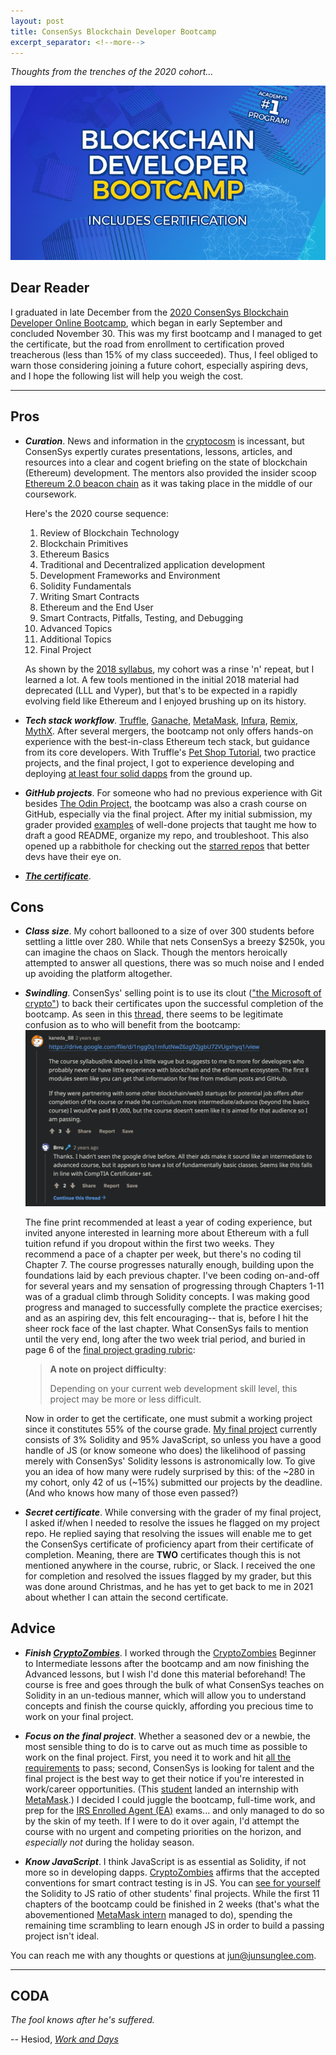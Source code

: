 ```yaml
---
layout: post
title: ConsenSys Blockchain Developer Bootcamp
excerpt_separator: <!--more-->
---
```


_Thoughts from the trenches of the 2020 cohort..._

[![Bootcamp logo](../images/ConsenSysBootcamp.jpg "ConsenSys Blockchain Developer Online Bootcamp")](https://consensys.net/academy/bootcamp/)

<!--more-->

## Dear Reader

I graduated in late December from the [2020 ConsenSys Blockchain Developer Online Bootcamp](https://consensys.net/academy/bootcamp/), which began in early September and concluded November 30. This was my first bootcamp and I managed to get the certificate, but the road from enrollment to certification proved treacherous (less than 15% of my class succeeded). Thus, I feel obliged to warn those considering joining a future cohort, especially aspiring devs, and I hope the following list will help you weigh the cost.

---

## Pros

- **_Curation_**. News and information in the [cryptocosm](https://blog.blockstack.org/george-gilder-predicts-life-after-google/) is incessant, but ConsenSys expertly curates presentations, lessons, articles, and resources into a clear and cogent briefing on the state of blockchain (Ethereum) development. The mentors also provided the insider scoop [Ethereum 2.0 beacon chain](https://www.coindesk.com/time-to-launch-ethereum-2-beacon-chain) as it was taking place in the middle of our coursework.

  Here's the 2020 course sequence:

  1. Review of Blockchain Technology
  2. Blockchain Primitives
  3. Ethereum Basics
  4. Traditional and Decentralized application development
  5. Development Frameworks and Environment
  6. Solidity Fundamentals
  7. Writing Smart Contracts
  8. Ethereum and the End User
  9. Smart Contracts, Pitfalls, Testing, and Debugging
  10. Advanced Topics
  11. Additional Topics
  12. Final Project

  As shown by the [2018 syllabus](https://drive.google.com/file/d/1ngg0q1mfutNwZ6zg92jgbU72VUgxhyq1/view), my cohort was a rinse 'n' repeat, but I learned a lot. A few tools mentioned in the initial 2018 material had deprecated (LLL and Vyper), but that's to be expected in a rapidly evolving field like Ethereum and I enjoyed brushing up on its history.

- **_Tech stack workflow_**. [Truffle](https://www.trufflesuite.com/truffle), [Ganache](https://www.trufflesuite.com/ganache), [MetaMask](https://metamask.io/), [Infura](https://infura.io/), [Remix](https://remix.ethereum.org/#optimize=false&runs=200&evmVersion=null), [MythX](https://mythx.io/). After several mergers, the bootcamp not only offers hands-on experience with the best-in-class Ethereum tech stack, but guidance from its core developers. With Truffle's [Pet Shop Tutorial](https://www.trufflesuite.com/tutorials/pet-shop), two practice projects, and the final project, I got to experience developing and deploying [at least four solid dapps](https://github.com/jun-sung/consensys-dev-bootcamp) from the ground up.

- **_GitHub projects_**. For someone who had no previous experience with Git besides [The Odin Project](theodinproject.com/), the bootcamp was also a crash course on GitHub, especially via the final project. After my initial submission, my grader provided [examples](https://github.com/MatricksDeCoder/Fojini-DEX) of well-done projects that taught me how to draft a good README, organize my repo, and troubleshoot. This also opened up a rabbithole for checking out the [starred repos](https://github.com/jun-sung?tab=stars) that better devs have their eye on.

- **_[The certificate](https://courses.consensys.net/certificates/w9trgfa8fa)_**.

## Cons

- **_Class size_**. My cohort ballooned to a size of over 300 students before settling a little over 280. While that nets ConsenSys a breezy $250k, you can imagine the chaos on Slack. Though the mentors heroically attempted to answer all questions, there was so much noise and I ended up avoiding the platform altogether.

- **_Swindling_**. ConsenSys' selling point is to use its clout (["the Microsoft of crypto"](https://www.reddit.com/r/ethereum/comments/b45zov/consensys_academys_developer_bootcamp_is_back/ej4mimo?utm_source=share&utm_medium=web2x&context=3)) to back their certificates upon the successful completion of the bootcamp. As seen in this [thread](https://www.reddit.com/r/ethdev/comments/8jwfv5/general_feeling_about_consensys_academy/), there seems to be legitimate confusion as to who will benefit from the bootcamp:
  [![redditors](../images/ConsenSysBootcamp.PNG "General feeling about ConsenSys Academy")](https://www.reddit.com/r/ethdev/comments/8jwfv5/general_feeling_about_consensys_academy/)

  The fine print recommended at least a year of coding experience, but invited anyone interested in learning more about Ethereum with a full tuition refund if you dropout within the first two weeks. They recommend a pace of a chapter per week, but there's no coding til Chapter 7. The course progresses naturally enough, building upon the foundations laid by each previous chapter. I've been coding on-and-off for several years and my sensation of progressing through Chapters 1-11 was of a gradual climb through Solidity concepts. I was making good progress and managed to successfully complete the practice exercises; and as an aspiring dev, this felt encouraging-- that is, before I hit the sheer rock face of the last chapter. What ConsenSys fails to mention until the very end, long after the two week trial period, and buried in page 6 of the [final project grading rubric](https://docs.google.com/document/d/1fSiejecMogc2h7aJxIl9tfZbHRFXTipftWLevUKAmQ4/edit):

  > **A note on project difficulty**:
  >
  > Depending on your current web development skill level, this project may be more or less difficult.

  Now in order to get the certificate, one must submit a working project since it constitutes 55% of the course grade. [My final project](https://github.com/jun-sung/doge-emporium) currently consists of 3% Solidity and 95% JavaScript, so unless you have a good handle of JS (or know someone who does) the likelihood of passing merely with ConsenSys' Solidity lessons is astronomically low. To give you an idea of how many were rudely surprised by this: of the ~280 in my cohort, only 42 of us (~15%) submitted our projects by the deadline. (And who knows how many of those even passed?)

- **_Secret certificate_**. While conversing with the grader of my final project, I asked if/when I needed to resolve the issues he flagged on my project repo. He replied saying that resolving the issues will enable me to get the ConsenSys certificate of proficiency apart from their certificate of completion. Meaning, there are **TWO** certificates though this is not mentioned anywhere in the course, rubric, or Slack. I received the one for completion and resolved the issues flagged by my grader, but this was done around Christmas, and he has yet to get back to me in 2021 about whether I can attain the second certificate.

## Advice

- **_Finish [CryptoZombies](https://cryptozombies.io/en/course/)_**. I worked through the [CryptoZombies](https://cryptozombies.io/en/course/) Beginner to Intermediate lessons after the bootcamp and am now finishing the Advanced lessons, but I wish I'd done this material beforehand! The course is free and goes through the bulk of what ConsenSys teaches on Solidity in an un-tedious manner, which will allow you to understand concepts and finish the course quickly, affording you precious time to work on your final project.

- **_Focus on the final project_**. Whether a seasoned dev or a newbie, the most sensible thing to do is to carve out as much time as possible to work on the final project. First, you need it to work and hit [all the requirements](https://docs.google.com/document/d/1fSiejecMogc2h7aJxIl9tfZbHRFXTipftWLevUKAmQ4/edit) to pass; second, ConsenSys is looking for talent and the final project is the best way to get their notice if you're interested in work/career opportunities. (This [student](https://github.com/astarinmymind) landed an internship with [MetaMask](https://metamask.io/).) I decided I could juggle the bootcamp, full-time work, and prep for the [IRS Enrolled Agent (EA)](https://junsung.io/A-Tale-of-Tax-Licensing/) exams... and only managed to do so by the skin of my teeth. If I were to do it over again, I'd attempt the course with no urgent and competing priorities on the horizon, and _especially not_ during the holiday season.

- **_Know JavaScript_**. I think JavaScript is as essential as Solidity, if not more so in developing dapps. [CryptoZombies](https://cryptozombies.io/en/course/) affirms that the accepted conventions for smart contract testing is in JS. You can [see for yourself](https://github.com/jun-sung?tab=stars) the Solidity to JS ratio of other students' final projects. While the first 11 chapters of the bootcamp could be finished in 2 weeks (that's what the abovementioned [MetaMask intern](https://github.com/astarinmymind) managed to do), spending the remaining time scrambling to learn enough JS in order to build a passing project isn't ideal.

You can reach me with any thoughts or questions at <jun@junsunglee.com>.

---

## CODA

_The fool knows after he's suffered._

-- Hesiod, [_Work and Days_](https://people.sc.fsu.edu/~dduke/lectures/hesiod1.pdf)
